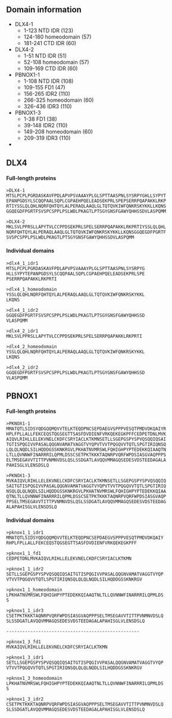 ## Domain information


* DLX4-1
	* 1-123 NTD IDR (123)
	* 124-180 homeodomain (57)
	* 181-241 CTD IDR (60)
* DLX4-2
	* 1-51 NTD IDR (51)
	* 52-108 homeodomain (57)
	* 109-169 CTD IDR (60)
* PBNOX1-1
	* 1-108 NTD IDR (108)
	* 109-155 FD1 (47)
	* 156-265 IDR2 (110)
	* 266-325 homeodomain (60)
	* 326-436 IDR3 (110)
* PBNOX1-3
	* 1-38 FD1 (38)
	* 39-148 IDR2 (110)
	* 149-208 homeodomain (60)
	* 209-319 IDR3 (110)
*  

	

	
	

	
	
## DLX4

#### Full-length proteins
```	
>DLX4-1 
MTSLPCPLPGRDASKAVFPDLAPVPSVAAAYPLGLSPTTAASPNLSYSRPYGHLLSYPYT
EPANPGDSYLSCQQPAALSQPLCGPAEHPQELEADSEKPRLSPEPSERRPQAPAKKLRKP
RTIYSSLQLQHLNQRFQHTQYLALPERAQLAAQLGLTQTQVKIWFQNKRSKYKKLLKQNS
GGQEGDFPGRTFSVSPCSPPLPSLWDLPKAGTLPTSGYGNSFGAWYQHHSSDVLASPQMM

>DLX4-2
MKLSVLPPRSLLAPYTVLCCPPDSEKPRLSPELSERRPQAPAKKLRKPRTIYSSLQLQHL
NQRFQHTQYLALPERAQLAAQLGLTQTQVKIWFQNKRSKYKKLLKQNSGGQEGDFPGRTF
SVSPCSPPLPSLWDLPKAGTLPTSGYGNSFGAWYQHHSSDVLASPQMM
```

#### Individual domains
```
>dlx4_1_idr1
MTSLPCPLPGRDASKAVFPDLAPVPSVAAAYPLGLSPTTAASPNLSYSRPYG
HLLSYPYTEPANPGDSYLSCQQPAALSQPLCGPAEHPQELEADSEKPRLSPE
PSERRPQAPAKKLRKPRTI

>dlx4_1_homeodomain
YSSLQLQHLNQRFQHTQYLALPERAQLAAQLGLTQTQVKIWFQNKRSKYKKL
LKQNS

>dlx4_1_idr2
GGQEGDFPGRTFSVSPCSPPLPSLWDLPKAGTLPTSGYGNSFGAWYQHHSSD
VLASPQMM

>dlx4_2_idr1
MKLSVLPPRSLLAPYTVLCCPPDSEKPRLSPELSERRPQAPAKKLRKPRTI

>dlx4_2_homeodomain
YSSLQLQHLNQRFQHTQYLALPERAQLAAQLGLTQTQVKIWFQNKRSKYKKL
LKQNS

>dlx4_2_idr2
GGQEGDFPGRTFSVSPCSPPLPSLWDLPKAGTLPTSGYGNSFGAWYQHHSSD
VLASPQMM
```


## PBNOX1

#### Full-length proteins
```	
>PKNOX1-1
MMATQTLSIDSYQDGQQMQVVTELKTEQDPNCSEPDAEGVSPPPVESQTPMDVDKQAIYR
HPLFPLLALLFEKCEQSTQGSEGTTSASFDVDIENFVRKQEKEGKPFFCEDPETDNLMVK
AIQVLRIHLLELEKVNELCKDFCSRYIACLKTKMNSETLLSGEPGSPYSPVQSQQIQSAI
TGTISPQGIVVPASALQQGNVAMATVAGGTVYQPVTVVTPQGQVVTQTLSPGTIRIQNSQ
LQLQLNQDLSILHQDDGSSKNKRGVLPKHATNVMRSWLFQHIGHPYPTEDEKKQIAAQTN
LTLLQVNNWFINARRRILQPMLDSSCSETPKTKKKTAQNRPVQRFWPDSIASGVAQPPPS
ELTMSEGAVVTITTPVNMNVDSLQSLSSDGATLAVQQVMMAGQSEDESVDSTEEDAGALA
PAHISGLVLENSDSLQ

>PKNOX1-3
MVKAIQVLRIHLLELEKVNELCKDFCSRYIACLKTKMNSETLLSGEPGSPYSPVQSQQIQ
SAITGTISPQGIVVPASALQQGNVAMATVAGGTVYQPVTVVTPQGQVVTQTLSPGTIRIQ
NSQLQLQLNQDLSILHQDDGSSKNKRGVLPKHATNVMRSWLFQHIGHPYPTEDEKKQIAA
QTNLTLLQVNNWFINARRRILQPMLDSSCSETPKTKKKTAQNRPVQRFWPDSIASGVAQP
PPSELTMSEGAVVTITTPVNMNVDSLQSLSSDGATLAVQQVMMAGQSEDESVDSTEEDAG
ALAPAHISGLVLENSDSLQ
```

#### Individual domains
```
>pknox1_1_idr1
MMATQTLSIDSYQDGQQMQVVTELKTEQDPNCSEPDAEGVSPPPVESQTPMDVDKQAIY
RHPLFPLLALLFEKCEQSTQGSEGTTSASFDVDIENFVRKQEKEGKPFF

>pknox1_1_fd1
CEDPETDNLMVKAIQVLRIHLLELEKVNELCKDFCSRYIACLKTKMN

>pknox1_1_idr2
SETLLSGEPGSPYSPVQSQQIQSAITGTISPQGIVVPASALQQGNVAMATVAGGTVYQP
VTVVTPQGQVVTQTLSPGTIRIQNSQLQLQLNQDLSILHQDDGSSKNKRGV

>pknox1_1_homeodomain
LPKHATNVMRSWLFQHIGHPYPTEDEKKQIAAQTNLTLLQVNNWFINARRRILQPMLDS
S

>pknox1_1_idr3
CSETPKTKKKTAQNRPVQRFWPDSIASGVAQPPPSELTMSEGAVVTITTPVNMNVDSLQ
SLSSDGATLAVQQVMMAGQSEDESVDSTEEDAGALAPAHISGLVLENSDSLQ

--------------------------------------------------

>pknox1_3_fd1
MVKAIQVLRIHLLELEKVNELCKDFCSRYIACLKTKMN

>pknox1_3_idr1
SETLLSGEPGSPYSPVQSQQIQSAITGTISPQGIVVPASALQQGNVAMATVAGGTVYQP
VTVVTPQGQVVTQTLSPGTIRIQNSQLQLQLNQDLSILHQDDGSSKNKRGV

>pknox1_3_homeodomain
LPKHATNVMRSWLFQHIGHPYPTEDEKKQIAAQTNLTLLQVNNWFINARRRILQPMLDS
S

>pknox1_3_idr2
CSETPKTKKKTAQNRPVQRFWPDSIASGVAQPPPSELTMSEGAVVTITTPVNMNVDSLQ
SLSSDGATLAVQQVMMAGQSEDESVDSTEEDAGALAPAHISGLVLENSDSLQ


```